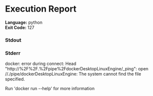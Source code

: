 # Execution Report

**Language:** python  
**Exit Code:** 127  

### Stdout


### Stderr
docker: error during connect: Head "http://%2F%2F.%2Fpipe%2FdockerDesktopLinuxEngine/_ping": open //./pipe/dockerDesktopLinuxEngine: The system cannot find the file specified.

Run 'docker run --help' for more information


